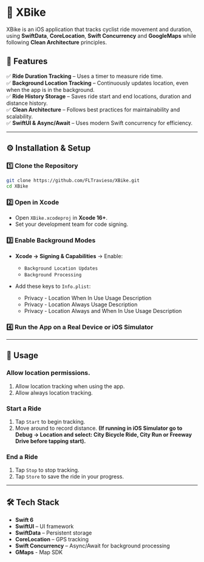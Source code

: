 # 🚴 XBike

XBike is an iOS application that tracks cyclist ride movement and duration, using **SwiftData**, **CoreLocation**, **Swift Concurrency** and **GoogleMaps** while following **Clean Architecture** principles.

## 📌 Features
✅ **Ride Duration Tracking** – Uses a timer to measure ride time.  
✅ **Background Location Tracking** – Continuously updates location, even when the app is in the background.  
✅ **Ride History Storage** – Saves ride start and end locations, duration and distance history.  
✅ **Clean Architecture** – Follows best practices for maintainability and scalability.  
✅ **SwiftUI & Async/Await** – Uses modern Swift concurrency for efficiency.  


---

## ⚙️ Installation & Setup
### **1️⃣ Clone the Repository**
```sh
git clone https://github.com/FLTravieso/XBike.git
cd XBike
```

### **2️⃣ Open in Xcode**
- Open `XBike.xcodeproj` in **Xcode 16+**.
- Set your development team for code signing.

### **3️⃣ Enable Background Modes**
- **Xcode → Signing & Capabilities** → Enable:
  - `Background Location Updates`
  - `Background Processing`

- Add these keys to `Info.plist`:
  - Privacy - Location When In Use Usage Description
  - Privacy - Location Always Usage Description
  - Privacy - Location Always and When In Use Usage Description

### **4️⃣ Run the App on a Real Device or iOS Simulator**
---

## 📌 Usage
### Allow location permissions.
1. Allow location tracking when using the app.
2. Allow always location tracking.

### **Start a Ride**
1. Tap `Start` to begin tracking.
2. Move around to record distance.
**(If running in iOS Simulator go to Debug → Location and select: City Bicycle Ride, City Run or Freeway Drive before tapping start).**

### **End a Ride**
1. Tap `Stop` to stop tracking.
2. Tap `Store` to save the ride in your progress.

---

## 🛠 Tech Stack
- **Swift 6**
- **SwiftUI** – UI framework
- **SwiftData** – Persistent storage
- **CoreLocation** – GPS tracking
- **Swift Concurrency** – Async/Await for background processing
- **GMaps** - Map SDK
